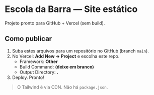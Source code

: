 # Escola da Barra — Site estático
Projeto pronto para GitHub + Vercel (sem build).

## Como publicar
1. Suba estes arquivos para um repositório no GitHub (branch `main`).
2. No Vercel: **Add New → Project** e escolha este repo.
   - Framework: **Other**
   - Build Command: **(deixe em branco)**
   - Output Directory: **.**
3. Deploy. Pronto!

> O Tailwind é via CDN. Não há `package.json`.
